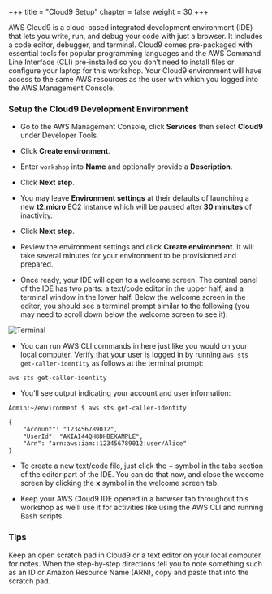 +++
title = "Cloud9 Setup"
chapter = false
weight = 30
+++

AWS Cloud9 is a cloud-based integrated development environment (IDE) that lets you write, run, and debug your code with just a browser. It includes a code editor, debugger, and terminal. Cloud9 comes pre-packaged with essential tools for popular programming languages and the AWS Command Line Interface (CLI) pre-installed so you don’t need to install files or configure your laptop for this workshop. Your Cloud9 environment will have access to the same AWS resources as the user with which you logged into the AWS Management Console.

### Setup the Cloud9 Development Environment

- Go to the AWS Management Console, click **Services** then select **Cloud9** under Developer Tools.


- Click **Create environment**.


- Enter `workshop` into **Name** and optionally provide a **Description**.


- Click **Next step**.


- You may leave **Environment settings** at their defaults of launching a new **t2.micro** EC2 instance which will be paused after **30 minutes** of inactivity.


- Click **Next step**.


- Review the environment settings and click **Create environment**. It will take several minutes for your environment to be provisioned and prepared.


- Once ready, your IDE will open to a welcome screen. The central panel of the IDE has two parts:  a text/code editor in the upper half, and a terminal window in the lower half. Below the welcome screen in the editor, you should see a terminal prompt similar to the following (you may need to scroll down below the welcome screen to see it):

![Terminal](/images/sm-setup-cloud9-terminal.png)

- You can run AWS CLI commands in here just like you would on your local computer. Verify that your user is logged in by running `aws sts get-caller-identity` as follows at the terminal prompt:

```
aws sts get-caller-identity
```

- You’ll see output indicating your account and user information:

```
Admin:~/environment $ aws sts get-caller-identity

{
    "Account": "123456789012",
    "UserId": "AKIAI44QH8DHBEXAMPLE",
    "Arn": "arn:aws:iam::123456789012:user/Alice"
}
```


- To create a new text/code file, just click the **+** symbol in the tabs section of the editor part of the IDE. You can do that now, and close the wecome screen by clicking the **x** symbol in the welcome screen tab.


- Keep your AWS Cloud9 IDE opened in a browser tab throughout this workshop as we’ll use it for activities like using the AWS CLI and running Bash scripts.

### Tips

Keep an open scratch pad in Cloud9 or a text editor on your local computer for notes. When the step-by-step directions tell you to note something such as an ID or Amazon Resource Name (ARN), copy and paste that into the scratch pad.
